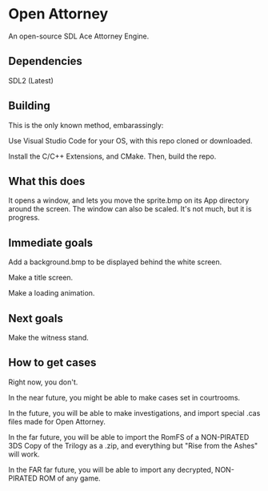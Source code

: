 # Open Attorney

An open-source SDL Ace Attorney Engine.

## Dependencies

SDL2 (Latest)

## Building

This is the only known method, embarassingly:

Use Visual Studio Code for your OS, with this repo cloned or downloaded.

Install the C/C++ Extensions, and CMake. Then, build the repo.

## What this does

It opens a window, and lets you move the sprite.bmp on its App directory around the screen. The window can also be scaled. It's not much, but it is progress.

## Immediate goals

Add a background.bmp to be displayed behind the white screen.

Make a title screen.

Make a loading animation.

## Next goals

Make the witness stand.

## How to get cases

Right now, you don't.

In the near future, you might be able to make cases set in courtrooms.

In the future, you will be able to make investigations, and import special .cas files made for Open Attorney.

In the far future, you will be able to import the RomFS of a NON-PIRATED 3DS Copy of the Trilogy as a .zip, and everything but "Rise from the Ashes" will work.

In the FAR far future, you will be able to import any decrypted, NON-PIRATED ROM of any game.
